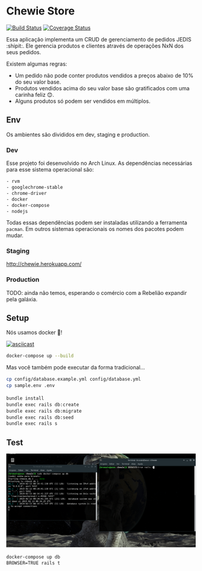 # Chewie Store

[![Build Status](https://travis-ci.org/brunats/chewie.svg?branch=master)](https://travis-ci.org/brunats/chewie)
[![Coverage Status](https://coveralls.io/repos/github/brunats/chewie/badge.svg?branch=master)](https://coveralls.io/github/brunats/chewie?branch=master)

Essa aplicação implementa um CRUD de gerenciamento de pedidos JEDIS :shipit:. Ele gerencia produtos e clientes através de operações NxN dos seus pedidos.

Existem algumas regras:
 - Um pedido não pode conter produtos vendidos a preços abaixo de 10% do seu valor base.
 - Produtos vendidos acima do seu valor base são gratificados com uma carinha feliz :blush:.
 - Alguns produtos só podem ser vendidos em múltiplos.

## Env

Os ambientes são divididos em dev, staging e production.

### Dev
Esse projeto foi desenvolvido no Arch Linux. As dependências necessárias para esse sistema operacional são:

```
- rvm
- googlechrome-stable
- chrome-driver
- docker
- docker-compose
- nodejs
```

Todas essas dependências podem ser instaladas utilizando a ferramenta `pacman`. Em outros sistemas operacionais os nomes dos pacotes podem mudar.

### Staging

http://chewie.herokuapp.com/

### Production

TODO: ainda não temos, esperando o comércio com a Rebelião expandir pela galáxia.

## Setup

Nós usamos docker :tada:!

[![asciicast](https://asciinema.org/a/9UmgPPEl6suJQ6Kov0VfXOdg7.svg)](https://asciinema.org/a/9UmgPPEl6suJQ6Kov0VfXOdg7)

```sh
docker-compose up --build
```

Mas você também pode executar da forma tradicional...

```sh
cp config/database.example.yml config/database.yml
cp sample.env .env

bundle install
bundle exec rails db:create
bundle exec rails db:migrate
bundle exec rails db:seed
bundle exec rails s
```

## Test

![Testes](teste.gif)


```
docker-compose up db
BROWSER=TRUE rails t
```
